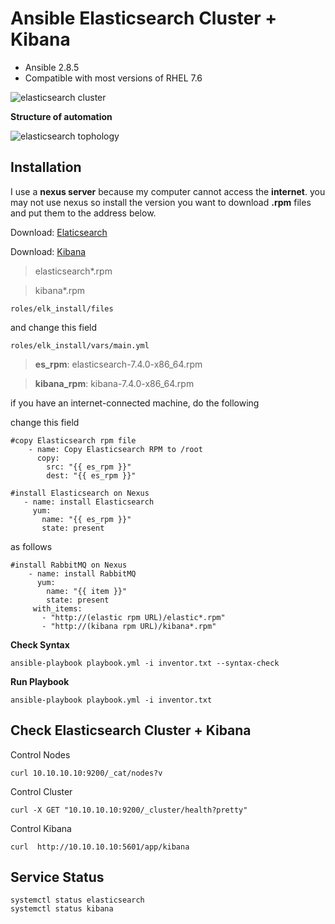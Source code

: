 
# Ansible Elasticsearch Cluster  + Kibana

-   Ansible 2.8.5
-   Compatible with most versions of RHEL 7.6
  
![elasticsearch cluster](https://user-images.githubusercontent.com/3519706/66912891-31658c80-f01c-11e9-8f78-f9d6d086c94d.png)

**Structure of automation**

![elasticsearch tophology](https://user-images.githubusercontent.com/3519706/66905959-7b944100-f00f-11e9-8bfb-4d697a46f88a.png)


## Installation

I use a **nexus server** because my computer cannot access the **internet**. 
you may not use nexus so install the version you want to download **.rpm** 
files and put them to the address below.

Download: [Elaticsearch](https://www.elastic.co/downloads/elasticsearch)

Download: [Kibana](https://www.elastic.co/products/kibana)

> elasticsearch*.rpm

> kibana*.rpm

    roles/elk_install/files

and change this field

    roles/elk_install/vars/main.yml

>    **es_rpm**: elasticsearch-7.4.0-x86_64.rpm

>    **kibana_rpm**: kibana-7.4.0-x86_64.rpm
>    
if you have an internet-connected machine, do the following

change this field

    #copy Elasticsearch rpm file
        - name: Copy Elasticsearch RPM to /root
	      copy:
	        src: "{{ es_rpm }}"
	        dest: "{{ es_rpm }}"
          
    #install Elasticsearch on Nexus
       - name: install Elasticsearch
         yum:
	       name: "{{ es_rpm }}"
	       state: present

as follows

    #install RabbitMQ on Nexus
        - name: install RabbitMQ
          yum:
	        name: "{{ item }}"
	        state: present
         with_items:
	       - "http://(elastic rpm URL)/elastic*.rpm"
	       - "http://(kibana rpm URL)/kibana*.rpm"



**Check Syntax**

    ansible-playbook playbook.yml -i inventor.txt --syntax-check

**Run Playbook**

    ansible-playbook playbook.yml -i inventor.txt

## Check Elasticsearch Cluster + Kibana

Control Nodes

    curl 10.10.10.10:9200/_cat/nodes?v
Control Cluster

    curl -X GET "10.10.10.10:9200/_cluster/health?pretty"

Control Kibana

    curl  http://10.10.10.10:5601/app/kibana

## Service Status

    systemctl status elasticsearch
    systemctl status kibana
